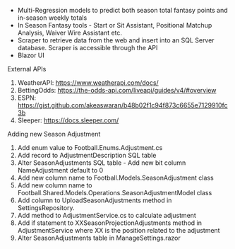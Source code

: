 - Multi-Regression models to predict both season total fantasy points and in-season weekly totals
- In Season Fantasy tools - Start or Sit Assistant, Positional Matchup Analysis, Waiver Wire Assistant etc.
- Scraper to retrieve data from the web and insert into an SQL Server database. Scraper is accessible through the API
- Blazor UI
  
External APIs
1. WeatherAPI: https://www.weatherapi.com/docs/
2. BettingOdds: https://the-odds-api.com/liveapi/guides/v4/#overview
3. ESPN: https://gist.github.com/akeaswaran/b48b02f1c94f873c6655e7129910fc3b
4. Sleeper: https://docs.sleeper.com/


Adding new Season Adjustment
1. Add enum value to Football.Enums.Adjustment.cs
2. Add record to AdjustmentDescription SQL table
3. Alter SeasonAdjustments SQL table - Add new bit column NameAdjustment default to 0
4. Add new column name to Football.Models.SeasonAdjustment class
5. Add new column name to Football.Shared.Models.Operations.SeasonAdjustmentModel class
6. Add column to UploadSeasonAdjustments method in SettingsRepository. 
7. Add method to AdjustmentService.cs to calculate adjustment
8. Add if statement to XXSeasonProjectionAdjustments method in AdjustmentService where XX is the position related to the adjustment
9. Alter SeasonAdjustments table in ManageSettings.razor
